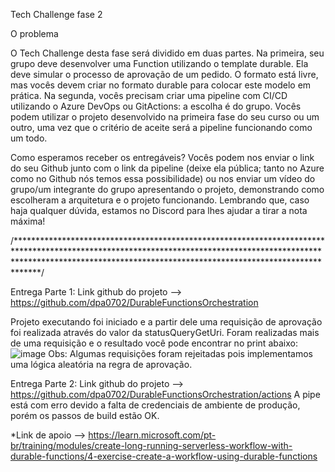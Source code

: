 Tech Challenge fase 2

O problema

O Tech Challenge desta fase será dividido em duas partes.
Na primeira, seu grupo deve desenvolver uma Function utilizando o template durable. Ela deve simular o processo de aprovação de um pedido. O formato está livre, mas vocês devem criar no formato durable para colocar este modelo em prática.
Na segunda, vocês precisam criar uma pipeline com CI/CD utilizando o Azure DevOps ou GitActions: a escolha é do grupo. Vocês podem utilizar o projeto desenvolvido na primeira fase do seu curso ou um outro, uma vez que o critério de aceite será a pipeline funcionando como um todo.

Como esperamos receber os entregáveis?
Vocês podem nos enviar o link do seu Github junto com o link da pipeline (deixe ela pública; tanto no Azure como no Github nós temos essa possibilidade) ou nos enviar um vídeo do grupo/um integrante do grupo apresentando o projeto, demonstrando como escolheram a arquitetura e o projeto funcionando.
Lembrando que, caso haja qualquer dúvida, estamos no Discord para lhes ajudar a tirar a nota máxima!

/****************************************************************************************************************************************************************************************************************************/

Entrega Parte 1: Link github do projeto --> https://github.com/dpa0702/DurableFunctionsOrchestration

Projeto executando foi iniciado e a partir dele uma requisição de aprovação foi realizada através do valor da statusQueryGetUri.
Foram realizadas mais de uma requisição e o resultado você pode encontrar no print abaixo:
![image](https://github.com/dpa0702/DurableFunctionsOrchestration/assets/56276309/1b9e2412-d765-45a5-a9b6-f4b8a22798b8)
Obs: Algumas requisições foram rejeitadas pois implementamos uma lógica aleatória na regra de aprovação.

Entrega Parte 2: Link github do projeto --> https://github.com/dpa0702/DurableFunctionsOrchestration/actions
A pipe está com erro devido a falta de credenciais de ambiente de produção, porém os passos de build estão OK.


*Link de apoio --> https://learn.microsoft.com/pt-br/training/modules/create-long-running-serverless-workflow-with-durable-functions/4-exercise-create-a-workflow-using-durable-functions
